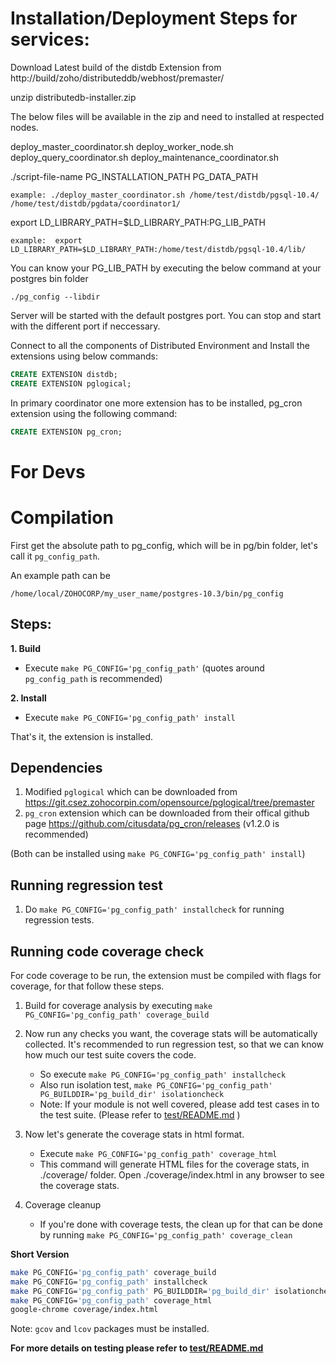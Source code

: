 Installation/Deployment Steps for services:
===========================================

Download Latest build of the distdb Extension from
                                http://build/zoho/distributeddb/webhost/premaster/

unzip distributedb-installer.zip

The below files will be available in the zip and need to installed at respected nodes.

deploy_master_coordinator.sh
deploy_worker_node.sh
deploy_query_coordinator.sh
deploy_maintenance_coordinator.sh

./script-file-name PG_INSTALLATION_PATH  PG_DATA_PATH

    example: ./deploy_master_coordinator.sh /home/test/distdb/pgsql-10.4/ /home/test/distdb/pgdata/coordinator1/

export LD_LIBRARY_PATH=$LD_LIBRARY_PATH:PG_LIB_PATH

    example:  export LD_LIBRARY_PATH=$LD_LIBRARY_PATH:/home/test/distdb/pgsql-10.4/lib/

You can know your PG_LIB_PATH by executing the below command at your postgres bin folder

    ./pg_config --libdir

Server will be started with the default postgres port. You can stop and start with the different port if neccessary.

Connect to all the components of Distributed Environment and Install the extensions using below commands:

```sql
CREATE EXTENSION distdb;
CREATE EXTENSION pglogical;
```

In primary coordinator one more extension has to be installed, pg_cron extension using the following command:

```sql
CREATE EXTENSION pg_cron;
```

For Devs
========

Compilation
===========

First get the absolute path to pg_config, which will be in pg/bin folder, let's
call it `pg_config_path`.

An example path can be 

    /home/local/ZOHOCORP/my_user_name/postgres-10.3/bin/pg_config

## Steps:

**1. Build**

 * Execute `make PG_CONFIG='pg_config_path'` (quotes around `pg_config_path` is recommended)
    
**2. Install**
 * Execute `make PG_CONFIG='pg_config_path' install`

That's it, the extension is installed.

Dependencies
------------
1. Modified `pglogical` which can be downloaded from https://git.csez.zohocorpin.com/opensource/pglogical/tree/premaster
2. `pg_cron` extension which can be downloaded from their offical github page https://github.com/citusdata/pg_cron/releases (v1.2.0 is recommended)

(Both can be installed using `make PG_CONFIG='pg_config_path' install`)

Running regression test
------------------------
1. Do `make PG_CONFIG='pg_config_path' installcheck` for running regression tests.

Running code coverage check
---------------------------
For code coverage to be run, the extension must be compiled with flags for coverage,
for that follow these steps.

1. Build for coverage analysis by executing `make PG_CONFIG='pg_config_path' coverage_build`
2. Now run any checks you want, the coverage stats will be automatically collected. It's recommended to run regression test, so that we can know how much our test suite covers the code.

   * So execute `make PG_CONFIG='pg_config_path' installcheck`
   * Also run isolation test, `make PG_CONFIG='pg_config_path' PG_BUILDDIR='pg_build_dir' isolationcheck`
   * Note: If your module is not well covered, please add test cases in to the test suite. (Please refer to [test/README.md](test/README.md) )
3. Now let's generate the coverage stats in html format.
   * Execute `make PG_CONFIG='pg_config_path' coverage_html`
   * This command will generate HTML files for the coverage stats, in ./coverage/ folder. Open ./coverage/index.html in any browser to see the coverage stats.
4. Coverage cleanup
   * If you're done with coverage tests, the clean up for that can be done by running `make PG_CONFIG='pg_config_path' coverage_clean`

**Short Version**
```sh
make PG_CONFIG='pg_config_path' coverage_build
make PG_CONFIG='pg_config_path' installcheck
make PG_CONFIG='pg_config_path' PG_BUILDDIR='pg_build_dir' isolationcheck
make PG_CONFIG='pg_config_path' coverage_html
google-chrome coverage/index.html
```
Note: `gcov` and `lcov` packages must be installed.

**For more details on testing please refer to [test/README.md](test/README.md)**
